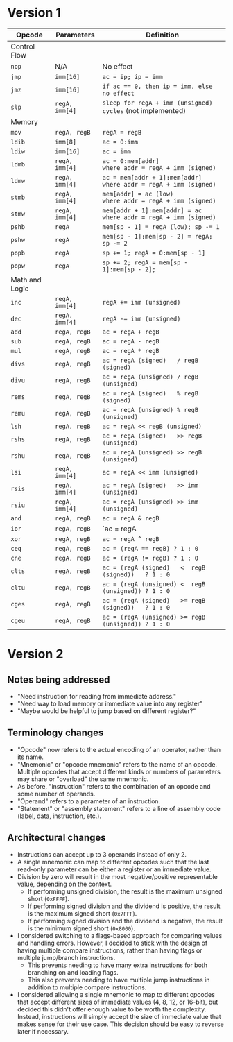 # Version 1

| Opcode | Parameters      | Definition |
|--------|-----------------|------------|
| Control Flow                        |||
| `nop`  | N/A             | No effect |
| `jmp`  | `imm[16]`       | `ac = ip; ip = imm` |
| `jmz`  | `imm[16]`       | `if ac == 0, then ip = imm, else no effect` |
| `slp`  | `regA, imm[4]`  | `sleep for regA + imm (unsigned) cycles` (not implemented) |
| Memory                              |||
| `mov`  | `regA, regB`    | `regA = regB` |
| `ldib` | `imm[8]`        | `ac = 0:imm` |
| `ldiw` | `imm[16]`       | `ac = imm` |
| `ldmb` | `regA, imm[4]`  | `ac = 0:mem[addr]             where addr = regA + imm (signed)` |
| `ldmw` | `regA, imm[4]`  | `ac = mem[addr + 1]:mem[addr] where addr = regA + imm (signed)` |
| `stmb` | `regA, imm[4]`  | `mem[addr] = ac (low)         where addr = regA + imm (signed)` |
| `stmw` | `regA, imm[4]`  | `mem[addr + 1]:mem[addr] = ac where addr = regA + imm (signed)` |
| `pshb` | `regA`          | `mem[sp - 1] = regA (low); sp -= 1` |
| `pshw` | `regA`          | `mem[sp - 1]:mem[sp - 2] = regA; sp -= 2` |
| `popb` | `regA`          | `sp += 1; regA = 0:mem[sp - 1]` |
| `popw` | `regA`          | `sp += 2; regA = mem[sp - 1]:mem[sp - 2]; ` |
| Math and Logic                      |||
| `inc`  | `regA, imm[4]`  | `regA += imm (unsigned)` |
| `dec`  | `regA, imm[4]`  | `regA -= imm (unsigned)` |
| `add`  | `regA, regB`    | `ac = regA + regB` |
| `sub`  | `regA, regB`    | `ac = regA - regB` |
| `mul`  | `regA, regB`    | `ac = regA * regB` |
| `divs` | `regA, regB`    | `ac = regA (signed)   / regB (signed)` |
| `divu` | `regA, regB`    | `ac = regA (unsigned) / regB (unsigned)` |
| `rems` | `regA, regB`    | `ac = regA (signed)   % regB (signed)` |
| `remu` | `regA, regB`    | `ac = regA (unsigned) % regB (unsigned)` |
| `lsh`  | `regA, regB`    | `ac = regA << regB (unsigned)` |
| `rshs` | `regA, regB`    | `ac = regA (signed)   >> regB (unsigned)` |
| `rshu` | `regA, regB`    | `ac = regA (unsigned) >> regB (unsigned)` |
| `lsi`  | `regA, imm[4]`  | `ac = regA << imm (unsigned)` |
| `rsis` | `regA, imm[4]`  | `ac = regA (signed)   >> imm (unsigned)` |
| `rsiu` | `regA, imm[4]`  | `ac = regA (unsigned) >> imm (unsigned)` |
| `and`  | `regA, regB`    | `ac = regA & regB` |
| `ior`  | `regA, regB`    | `ac = regA | regB` |
| `xor`  | `regA, regB`    | `ac = regA ^ regB` |
| `ceq`  | `regA, regB`    | `ac = (regA == regB) ? 1 : 0` |
| `cne`  | `regA, regB`    | `ac = (regA != regB) ? 1 : 0` |
| `clts` | `regA, regB`    | `ac = (regA (signed)   <  regB (signed))   ? 1 : 0` |
| `cltu` | `regA, regB`    | `ac = (regA (unsigned) <  regB (unsigned)) ? 1 : 0` |
| `cges` | `regA, regB`    | `ac = (regA (signed)   >= regB (signed))   ? 1 : 0` |
| `cgeu` | `regA, regB`    | `ac = (regA (unsigned) >= regB (unsigned)) ? 1 : 0` |



# Version 2

## Notes being addressed

- "Need instruction for reading from immediate address."
- "Need way to load memory or immediate value into any register"
- "Maybe would be helpful to jump based on different register?"

## Terminology changes

- "Opcode" now refers to the actual encoding of an operator, rather than its name.
- "Mnemonic" or "opcode mnemonic" refers to the name of an opcode. Multiple opcodes that accept different kinds or numbers of parameters may share or "overload" the same mnemonic.
- As before, "instruction" refers to the combination of an opcode and some number of operands.
- "Operand" refers to a parameter of an instruction.
- "Statement" or "assembly statement" refers to a line of assembly code (label, data, instruction, etc.).

## Architectural changes

- Instructions can accept up to 3 operands instead of only 2.
- A single mnemonic can map to different opcodes such that the last read-only parameter can be either a register or an immediate value.
- Division by zero will result in the most negative/positive representable value, depending on the context.
  - If performing unsigned division, the result is the maximum unsigned short (`0xFFFF`).
  - If performing signed division and the dividend is positive, the result is the maximum signed short (`0x7FFF`).
  - If performing signed division and the dividend is negative, the result is the minimum signed short (`0x8000`).
- I considered switching to a flags-based approach for comparing values and handling errors. However, I decided to stick with the design of having multiple compare instructions, rather than having flags or multiple jump/branch instructions.
  - This prevents needing to have many extra instructions for both branching on and loading flags.
  - This also prevents needing to have multiple jump instructions in addition to multiple compare instructions.
- I considered allowing a single mnemonic to map to different opcodes that accept different sizes of immediate values (4, 8, 12, or 16-bit), but decided this didn't offer enough value to be worth the complexity. Instead, instructions will simply accept the size of immediate value that makes sense for their use case. This decision should be easy to reverse later if necessary.
